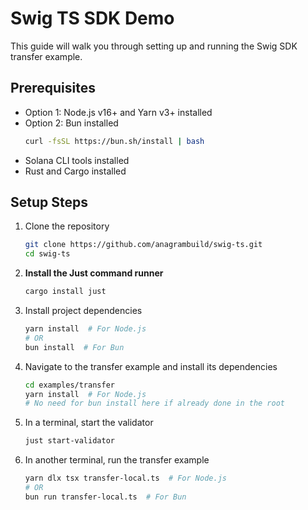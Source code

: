# Swig TS SDK Demo

This guide will walk you through setting up and running the Swig SDK transfer example.

## Prerequisites

- Option 1: Node.js v16+ and Yarn v3+ installed
- Option 2: Bun installed
  ```bash
  curl -fsSL https://bun.sh/install | bash
  ```
- Solana CLI tools installed
- Rust and Cargo installed

## Setup Steps

1. Clone the repository

   ```bash
   git clone https://github.com/anagrambuild/swig-ts.git
   cd swig-ts
   ```

2. **Install the Just command runner**

   ```bash
   cargo install just
   ```

3. Install project dependencies

   ```bash
   yarn install  # For Node.js
   # OR
   bun install  # For Bun
   ```

4. Navigate to the transfer example and install its dependencies

   ```bash
   cd examples/transfer
   yarn install  # For Node.js
   # No need for bun install here if already done in the root
   ```

5. In a terminal, start the validator

   ```bash
   just start-validator
   ```

6. In another terminal, run the transfer example
   ```bash
   yarn dlx tsx transfer-local.ts  # For Node.js
   # OR
   bun run transfer-local.ts  # For Bun
   ```
